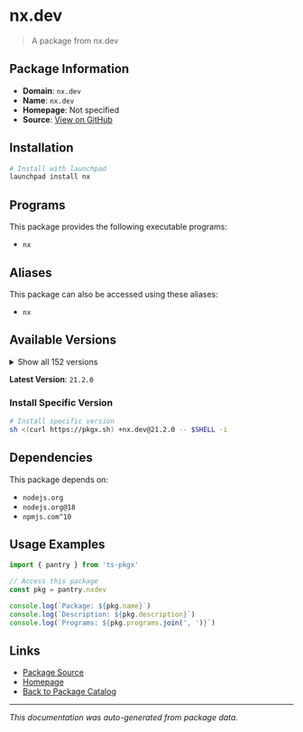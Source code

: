 # nx.dev

> A package from nx.dev

## Package Information

- **Domain**: `nx.dev`
- **Name**: `nx.dev`
- **Homepage**: Not specified
- **Source**: [View on GitHub](https://github.com/pkgxdev/pantry/tree/main/projects/nx.dev/package.yml)

## Installation

```bash
# Install with launchpad
launchpad install nx
```

## Programs

This package provides the following executable programs:

- `nx`

## Aliases

This package can also be accessed using these aliases:

- `nx`

## Available Versions

<details>
<summary>Show all 152 versions</summary>

- `21.2.0`, `21.1.3`, `21.1.2`, `21.1.1`, `21.1.0`
- `21.0.4`, `21.0.3`, `21.0.2`, `21.0.1`, `21.0.0`
- `20.8.2`, `20.8.1`, `20.8.0`, `20.7.2`, `20.7.1`
- `20.7.0`, `20.6.4`, `20.6.3`, `20.6.2`, `20.6.1`
- `20.6.0`, `20.5.1`, `20.5.0`, `20.4.6`, `20.4.5`
- `20.4.4`, `20.4.3`, `20.4.2`, `20.4.1`, `20.4.0`
- `20.3.4`, `20.3.3`, `20.3.2`, `20.3.1`, `20.3.0`
- `20.2.2`, `20.2.1`, `20.2.0`, `20.1.4`, `20.1.3`
- `20.1.2`, `20.1.1`, `20.1.0`, `20.0.13`, `20.0.12`
- `20.0.11`, `20.0.10`, `20.0.9`, `20.0.8`, `20.0.7`
- `20.0.6`, `20.0.5`, `20.0.4`, `20.0.3`, `20.0.2`
- `20.0.1`, `20.0.0`, `19.8.14`, `19.8.13`, `19.8.12`
- `19.8.11`, `19.8.10`, `19.8.9`, `19.8.8`, `19.8.7`
- `19.8.6`, `19.8.5`, `19.8.4`, `19.8.3`, `19.8.2`
- `19.8.1`, `19.8.0`, `19.7.5`, `19.7.4`, `19.7.3`
- `19.7.2`, `19.7.1`, `19.7.0`, `19.6.7`, `19.6.6`
- `19.6.5`, `19.6.4`, `19.6.3`, `19.6.2`, `19.6.1`
- `19.6.0`, `19.5.10`, `19.5.9`, `19.5.8`, `19.5.7`
- `19.5.6`, `19.5.5`, `19.5.4`, `19.5.3`, `19.5.2`
- `19.5.1`, `19.5.0`, `19.4.4`, `19.4.3`, `19.4.2`
- `19.4.1`, `19.4.0`, `19.3.2`, `19.3.1`, `19.3.0`
- `19.2.3`, `19.2.2`, `19.2.1`, `19.2.0`, `19.1.2`
- `19.1.1`, `19.1.0`, `19.0.8`, `19.0.7`, `19.0.6`
- `19.0.5`, `19.0.4`, `19.0.3`, `19.0.2`, `19.0.1`
- `19.0.0`, `18.3.5`, `18.3.4`, `18.3.3`, `18.3.2`
- `18.3.1`, `18.3.0`, `18.2.4`, `18.2.3`, `18.2.2`
- `18.2.1`, `18.2.0`, `18.1.3`, `18.1.2`, `18.1.1`
- `18.1.0`, `18.0.8`, `18.0.7`, `18.0.6`, `18.0.5`
- `18.0.4`, `18.0.3`, `18.0.2`, `18.0.1`, `18.0.0`
- `17.3.2`, `17.3.1`, `17.3.0`, `17.2.7`, `17.0.6`
- `17.0.5`, `17.0.4`

</details>

**Latest Version**: `21.2.0`

### Install Specific Version

```bash
# Install specific version
sh <(curl https://pkgx.sh) +nx.dev@21.2.0 -- $SHELL -i
```

## Dependencies

This package depends on:

- `nodejs.org`
- `nodejs.org@18`
- `npmjs.com^10`

## Usage Examples

```typescript
import { pantry } from 'ts-pkgx'

// Access this package
const pkg = pantry.nxdev

console.log(`Package: ${pkg.name}`)
console.log(`Description: ${pkg.description}`)
console.log(`Programs: ${pkg.programs.join(', ')}`)
```

## Links

- [Package Source](https://github.com/pkgxdev/pantry/tree/main/projects/nx.dev/package.yml)
- [Homepage](#)
- [Back to Package Catalog](../package-catalog.md)

---

*This documentation was auto-generated from package data.*
